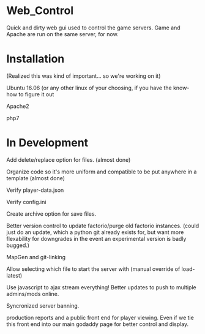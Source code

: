 # Web_Control
Quick and dirty web gui used to control the game servers. Game and Apache are run on the same server, for now.

# Installation
(Realized this was kind of important... so we're working on it)

Ubuntu 16.06 (or any other linux of your choosing, if you have the know-how to figure it out

Apache2

php7

# In Development
Add delete/replace option for files. (almost done)

Organize code so it's more uniform and compatible to be put anywhere in a template (almost done)

Verify player-data.json

Verify config.ini

Create archive option for save files.

Better version control to update factorio/purge old factorio instances. (could just do an update, which a python git already exists for, but want more flexability for downgrades in the event an experimental version is badly bugged.)

MapGen and git-linking

Allow selecting which file to start the server with (manual override of load-latest)

Use javascript to ajax stream everything! Better updates to push to multiple admins/mods online.

Syncronized server banning.

production reports and a public front end for player viewing. Even if we tie this front end into our main godaddy page for better control and display.

